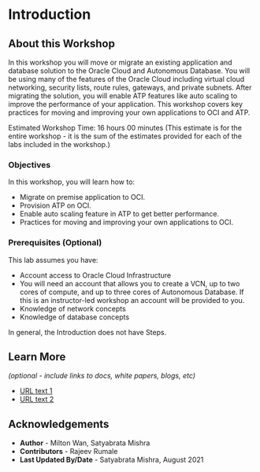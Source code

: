# Introduction

## About this Workshop

In this workshop you will move or migrate an existing application and database solution to the Oracle Cloud and Autonomous Database. You will be using many of the features of the Oracle Cloud including virtual cloud networking, security lists, route rules, gateways, and private subnets. After migrating the solution, you will enable ATP features like auto scaling to improve the performance of your application. This workshop covers key practices for moving and improving your own applications to OCI and ATP.

Estimated Workshop Time: 16 hours 00 minutes (This estimate is for the entire workshop - it is the sum of the estimates provided for each of the labs included in the workshop.)


### Objectives

In this workshop, you will learn how to:
* Migrate on premise application to OCI.
* Provision ATP on OCI.
* Enable auto scaling feature in ATP to get better performance.
* Practices for moving and improving your own applications to OCI.

### Prerequisites (Optional)

This lab assumes you have:

* Account access to Oracle Cloud Infrastructure
* You will need an account that allows you to create a VCN, up to two cores of compute, and up to three cores of   Autonomous Database. If this is an instructor-led workshop an account will be provided to you.
* Knowledge of network concepts
* Knowledge of database concepts

In general, the Introduction does not have Steps.

## Learn More

*(optional - include links to docs, white papers, blogs, etc)*

* [URL text 1](http://docs.oracle.com)
* [URL text 2](http://docs.oracle.com)

## Acknowledgements
* **Author** - Milton Wan, Satyabrata Mishra
* **Contributors** -  Rajeev Rumale
* **Last Updated By/Date** - Satyabrata Mishra, August 2021
